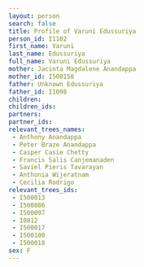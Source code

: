```yaml
---
layout: person
search: false
title: Profile of Varuni Edussuriya
person_id: I1102
first_name: Varuni
last_name: Edussuriya
full_name: Varuni Edussuriya
mother: Jacinta Magdalene Anandappa
mother_id: I500158
father: Unknown Edussuriya
father_id: I1098
children:
children_ids:
partners:
partner_ids:
relevant_trees_names:
 - Anthony Anandappa
 - Peter Braze Anandappa
 - Casper Casie Chetty
 - Francis Salis Canjemanaden
 - Saviel Pieris Tavarayan
 - Anthonia Wijeratnam
 - Cecilia Rodrigo
relevant_trees_ids:
 - I500013
 - I500086
 - I500097
 - I0812
 - I500017
 - I500100
 - I500018
sex: F
---
```


